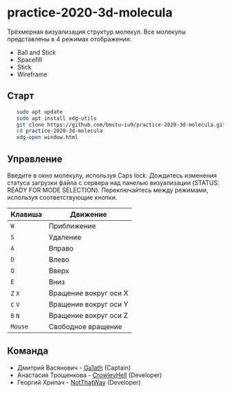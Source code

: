 # practice-2020-3d-molecula

Трёхмерная визуализация структур молекул.
Все молекулы представлены в 4 режимах отображения: 
- Ball and Stick
- Spacefill
- Stick
- Wireframe

## Старт ##

```sh
   sudo apt update
   sudo apt install xdg-utils
   git clone https://github.com/bmstu-iu9/practice-2020-3d-molecula.git
   cd practice-2020-3d-molecula
   xdg-open window.html
```
## Управление ##

Введите в окно молекулу, используя Caps lock.
Дождитесь изменения статуса загрузки файла с сервера над панелью визуализации (STATUS: READY FOR MODE SELECTION).
Переключайтесь между режимами, используя соответствующие кнопки.

| Клавиша |      Движение         |
| ------- | --------------------- |
|   `W`   |      Приближение      |
|   `S`   |        Удаление       |
|   `A`   |         Вправо        |
|   `D`   |         Влево         |
|   `Q`   |         Вверх         |
|   `E`   |         Вниз          |
| `Z` `X` | Вращение вокруг оси X |
| `C` `V` | Вращение вокруг оси Y |
| `B` `N` | Вращение вокруг оси Z |
| `Mouse` | Свободное вращение    |


## Команда ##

- Дмитрий Васянович - [Ga1ath](https://github.com/Ga1ath/) (Captain)
- Анастасия Трощенкова - [CrowleyHell](https://github.com/CrowleyHell) (Developer)
- Георгий Хрипач - [NotThatWay](https://github.com/NotThatWay) (Developer)
